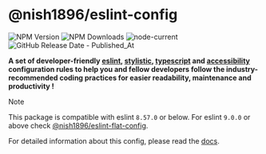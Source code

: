 # @nish1896/eslint-config

![NPM Version](https://img.shields.io/npm/v/%40nish1896%2Feslint-config)
![NPM Downloads](https://img.shields.io/npm/dt/%40nish1896%2Feslint-config)
![node-current](https://img.shields.io/node/v/%40nish1896%2Feslint-config?color=%23e86267)
![GitHub Release Date - Published_At](https://img.shields.io/github/release-date/nishkohli96/eslint-config)

**A set of developer-friendly [eslint](https://eslint.org/), [stylistic](https://eslint.style/), [typescript](https://www.typescriptlang.org/) and [accessibility](https://developer.mozilla.org/en-US/docs/Learn/Accessibility/What_is_accessibility) configuration rules to help you and fellow developers follow the industry-recommended coding practices for easier readability, maintenance and productivity !**

> [!NOTE]
>This package is compatible with eslint `8.57.0` or below. For eslint `9.0.0` or above check [@nish1896/eslint-flat-config](https://www.npmjs.com/package/@nish1896/eslint-flat-config).

For detailed information about this config, please read the [docs](https://nish1896-eslint-config.vercel.app/).

